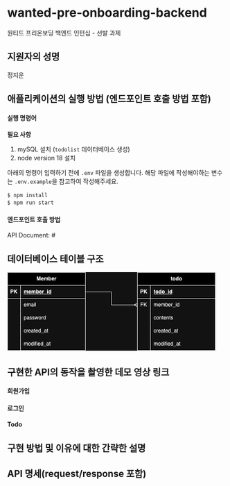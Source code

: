# wanted-pre-onboarding-backend

원티드 프리온보딩 백엔드 인턴십 - 선발 과제

## 지원자의 성명

정지운

## 애플리케이션의 실행 방법 (엔드포인트 호출 방법 포함)

#### 실행 명령어

**필요 사항**

1. mySQL 설치 (`todolist` 데이터베이스 생성)
2. node version 18 설치

아래의 명령어 입력하기 전에 `.env` 파일을 생성합니다.
해당 파일에 작성해야하는 변수는 `.env.example`을 참고하여 작성해주세요.

```bash
$ npm install
$ npm run start
```

#### 엔드포인트 호출 방법

API Document: #

## 데이터베이스 테이블 구조

<img src="./src/document/todolist_erd.jpg" />

## 구현한 API의 동작을 촬영한 데모 영상 링크

#### 회원가입

#### 로그인

#### Todo

## 구현 방법 및 이유에 대한 간략한 설명

## API 명세(request/response 포함)
